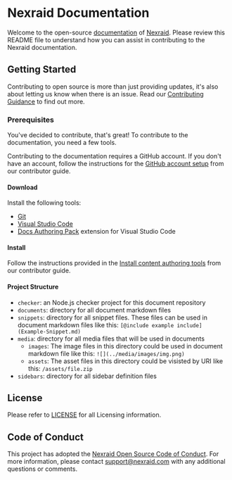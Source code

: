 # Nexraid Documentation

Welcome to the open-source [documentation](https://docs.nexraid.com) of [Nexraid](https://www.nexraid.com). Please review this README file to understand how you can assist in contributing to the Nexraid documentation.


## Getting Started

Contributing to open source is more than just providing updates, it's also about letting us know when there is an issue. Read our [Contributing Guidance](/contribute/Contributing-to-Nexraid-Documentation.md) to find out more.


### Prerequisites

You've decided to contribute, that's great! To contribute to the documentation, you need a few tools.

Contributing to the documentation requires a GitHub account. If you don't have an account, follow the instructions for the [GitHub account setup](/contribute/github-account-setup.md) from our contributor guide.

#### Download

Install the following tools:

* [Git](https://git-scm.com/download)
* [Visual Studio Code](https://code.visualstudio.com/Download)
* [Docs Authoring Pack](https://marketplace.visualstudio.com/items?itemName=docsmsft.docs-authoring-pack) extension for Visual Studio Code

#### Install

Follow the instructions provided in the [Install content authoring tools](https://docs.microsoft.com/contribute/get-started-setup-tools) from our contributor guide.

#### Project Structure

- `checker`: an Node.js checker project for this document repository
- `documents`: directory for all document markdown files
- `snippets`: directory for all snippet files. These files can be used in document markdown files like this: `[@include example include](Example-Snippet.md)`
- `media`: directory for all media files that will be used in documents
    - `images`: The image files in this directory could be used in document markdown file like this: `![](../media/images/img.png)`
    - `assets`: The asset files in this directory could be visisted by URI like this: `/assets/file.zip`
- `sidebars`: directory for all sidebar definition files

## License

Please refer to [LICENSE](LICENSE.txt) for all Licensing information.

## Code of Conduct

This project has adopted the [Nexraid Open Source Code of Conduct](https://docs.nexraid.com/codeofconduct/).
For more information, please contact [support@nexraid.com](mailto:support@nexraid.com) with any additional questions or comments.
